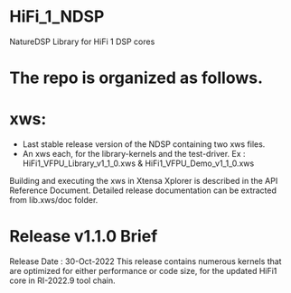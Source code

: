 # HiFi_1_NDSP
NatureDSP Library for HiFi 1 DSP cores

# The repo is organized as follows.

# xws:
  - Last stable release version of the NDSP containing two xws files.
  - An xws each, for the library-kernels and the test-driver.
    Ex : HiFi1_VFPU_Library_v1_1_0.xws & HiFi1_VFPU_Demo_v1_1_0.xws

Building and executing the xws in Xtensa Xplorer is described in the API Reference Document. 
Detailed release documentation can be extracted from lib.xws/doc folder.

# Release v1.1.0 Brief
Release Date : 30-Oct-2022 
This release contains numerous kernels that are optimized for either performance or code size, 
for the updated HiFi1 core in RI-2022.9 tool chain. 
